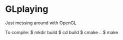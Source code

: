 GLplaying
=========

Just messing around with OpenGL

To compile:
    $ mkdir build
    $ cd build
    $ cmake ..
    $ make
